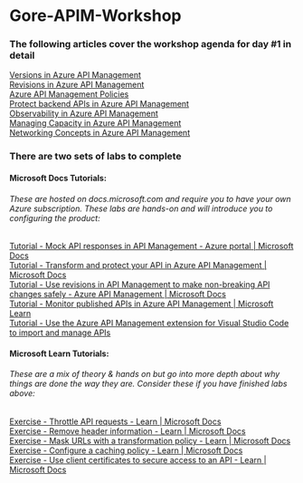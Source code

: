 # Gore-APIM-Workshop

### The following articles cover the workshop agenda for day #1 in detail
<a href="https://learn.microsoft.com/en-us/azure/api-management/api-management-versions">Versions in Azure API Management</a><br>
<a href="https://learn.microsoft.com/en-us/azure/api-management/api-management-revisions">Revisions in Azure API Management</a><br>
<a href="https://learn.microsoft.com/en-us/azure/api-management/api-management-howto-policies">Azure API Management Policies</a><br>
<a href="https://learn.microsoft.com/en-us/azure/architecture/solution-ideas/articles/protect-backend-apis-azure-management">Protect backend APIs in Azure API Management</a><br>
<a href="https://learn.microsoft.com/en-us/azure/api-management/observability">Observability in Azure API Management</a><br>
<a href="https://learn.microsoft.com/en-us/azure/api-management/api-management-capacity">Managing Capacity in Azure API Management</a><br>
<a href="https://learn.microsoft.com/en-us/azure/api-management/virtual-network-concepts">Networking Concepts in Azure API Management</a><br>

### There are two sets of labs to complete
#### Microsoft Docs Tutorials:
###### These are hosted on docs.microsoft.com and require you to have your own Azure subscription. These labs are hands-on and will introduce you to configuring the product:
<a href="https://learn.microsoft.com/en-us/azure/api-management/mock-api-responses?tabs=azure-portal">Tutorial - Mock API responses in API Management - Azure portal | Microsoft Docs</a><br>
<a href="https://learn.microsoft.com/en-us/azure/api-management/transform-api">Tutorial - Transform and protect your API in Azure API Management | Microsoft Docs</a><br>
<a href="https://learn.microsoft.com/en-us/azure/api-management/api-management-get-started-revise-api?tabs=azure-portal">Tutorial - Use revisions in API Management to make non-breaking API changes safely - Azure API Management | Microsoft Docs</a><br>
<a href="https://learn.microsoft.com/en-us/azure/api-management/api-management-howto-use-azure-monitor">Tutorial - Monitor published APIs in Azure API Management | Microsoft Learn</a><br>
<a href="https://learn.microsoft.com/en-us/azure/api-management/visual-studio-code-tutorial">Tutorial - Use the Azure API Management extension for Visual Studio Code to import and manage APIs</a><br>

#### Microsoft Learn Tutorials:
###### These are a mix of theory & hands on but go into more depth about why things are done the way they are. Consider these if you have finished labs above:
<a href="https://learn.microsoft.com/en-us/training/modules/protect-apis-on-api-management/7-exercise-rate-limit-policy">Exercise - Throttle API requests - Learn | Microsoft Docs</a><br>
<a href="https://learn.microsoft.com/en-us/training/modules/protect-apis-on-api-management/3-exercise-remove-header">Exercise - Remove header information - Learn | Microsoft Docs</a><br>
<a href="https://learn.microsoft.com/en-us/training/modules/protect-apis-on-api-management/5-exercise-hide-url">Exercise - Mask URLs with a transformation policy - Learn | Microsoft Docs</a><br>
<a href="https://learn.microsoft.com/en-us/training/modules/improve-api-performance-with-apim-caching-policy/5-exercise-configure-a-caching-policy">Exercise - Configure a caching policy - Learn | Microsoft Docs</a><br>
<a href="https://learn.microsoft.com/en-us/training/modules/control-authentication-with-apim/5-exercise-secure-access-client-certs">Exercise - Use client certificates to secure access to an API - Learn | Microsoft Docs</a><br>

